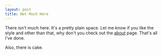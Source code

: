 ```yaml
---
layout: post
title: Not Much Here
---
```


There isn't much here. It's a pretty plain space. Let me know if you like the style and other than that, why don't you check out the [about](http://antonbl.github.io/about/) page. That's all I've done.

Also, there is cake.